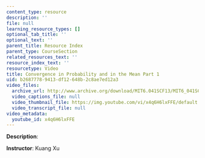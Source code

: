 ```yaml
---
content_type: resource
description: ''
file: null
learning_resource_types: []
optional_tab_title: ''
optional_text: ''
parent_title: Resource Index
parent_type: CourseSection
related_resources_text: ''
resource_index_text: ''
resourcetype: Video
title: Convergence in Probability and in the Mean Part 1
uid: b2687778-9413-df12-648b-2c8ae7ed12a3
video_files:
  archive_url: http://www.archive.org/download/MIT6.041SCF13/MIT6_041SCF13_No32_Rec20_P2_ConvgProb1_Part%28a%29to%28d%29_300k.mp4
  video_captions_file: null
  video_thumbnail_file: https://img.youtube.com/vi/x4q6H6lxFFE/default.jpg
  video_transcript_file: null
video_metadata:
  youtube_id: x4q6H6lxFFE
---
```


**Description**:

**Instructor**: Kuang Xu